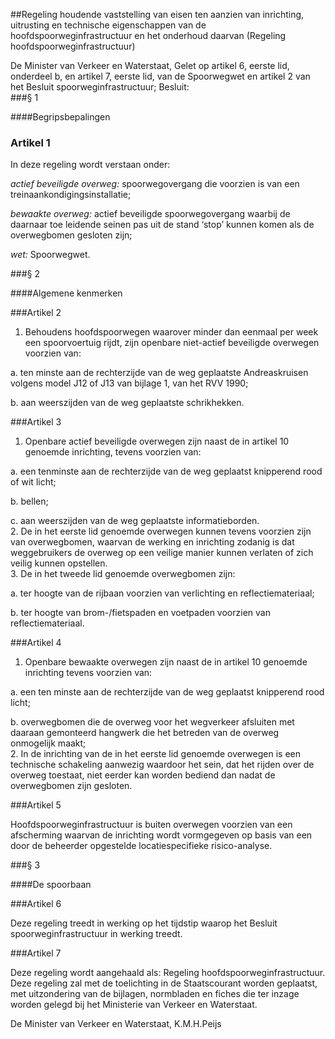 <meta http-equiv='Content-Type' content='text/html; charset=utf-8' />

##Regeling houdende vaststelling van eisen ten aanzien van inrichting, uitrusting en technische eigenschappen van de hoofdspoorweginfrastructuur en het onderhoud daarvan (Regeling hoofdspoorweginfrastructuur)

De Minister van Verkeer en Waterstaat,
Gelet op artikel 6, eerste lid, onderdeel b, en artikel 7, eerste lid, van de Spoorwegwet en artikel 2 van het Besluit spoorweginfrastructuur;
Besluit:  
###§ 1 

####Begripsbepalingen

### Artikel  1  

In deze regeling wordt verstaan onder: 

*actief beveiligde overweg:* spoorwegovergang die voorzien is van een treinaankondigingsinstallatie;  

*bewaakte overweg:* actief beveiligde spoorwegovergang waarbij de daarnaar toe leidende seinen pas uit de stand ‘stop’ kunnen komen als de overwegbomen gesloten zijn;  

*wet:* Spoorwegwet.   

###§ 2 

####Algemene kenmerken

###Artikel 2 

1.  Behoudens hoofdspoorwegen waarover minder dan eenmaal per week een spoorvoertuig rijdt, zijn openbare niet-actief beveiligde overwegen voorzien van: 

a. ten minste aan de rechterzijde van de weg geplaatste Andreaskruisen volgens model J12 of J13 van bijlage 1, van het RVV 1990;  

b. aan weerszijden van de weg geplaatste schrikhekken.    

###Artikel 3 

1.  Openbare actief beveiligde overwegen zijn naast de in artikel 10 genoemde inrichting, tevens voorzien van: 

a. een tenminste aan de rechterzijde van de weg geplaatst knipperend rood of wit licht;  

b. bellen;  

c. aan weerszijden van de weg geplaatste informatieborden.     
2.  De in het eerste lid genoemde overwegen kunnen tevens voorzien zijn van overwegbomen, waarvan de werking en inrichting zodanig is dat weggebruikers de overweg op een veilige manier kunnen verlaten of zich veilig kunnen opstellen.   
3.  De in het tweede lid genoemde overwegbomen zijn: 

a. ter hoogte van de rijbaan voorzien van verlichting en reflectiemateriaal;  

b. ter hoogte van brom-/fietspaden en voetpaden voorzien van reflectiemateriaal.    

###Artikel 4 

1.  Openbare bewaakte overwegen zijn naast de in artikel 10 genoemde inrichting tevens voorzien van: 

a. een ten minste aan de rechterzijde van de weg geplaatst knipperend rood licht;  

b. overwegbomen die de overweg voor het wegverkeer afsluiten met daaraan gemonteerd hangwerk die het betreden van de overweg onmogelijk maakt;     
2.  In de inrichting van de in het eerste lid genoemde overwegen is een technische schakeling aanwezig waardoor het sein, dat het rijden over de overweg toestaat, niet eerder kan worden bediend dan nadat de overwegbomen zijn gesloten.  

###Artikel 5 

Hoofdspoorweginfrastructuur is buiten overwegen voorzien van een afscherming waarvan de inrichting wordt vormgegeven op basis van een door de beheerder opgestelde locatiespecifieke risico-analyse.

###§ 3 

####De spoorbaan

###Artikel 6 

Deze regeling treedt in werking op het tijdstip waarop het Besluit spoorweginfrastructuur in werking treedt. 

###Artikel 7 

Deze regeling wordt aangehaald als: Regeling hoofdspoorweginfrastructuur. 
Deze regeling zal met de toelichting in de Staatscourant worden geplaatst, met uitzondering van de bijlagen, normbladen en fiches die ter inzage worden gelegd bij het Ministerie van Verkeer en Waterstaat.

De 
Minister van Verkeer en Waterstaat, 
K.M.H.Peijs  
